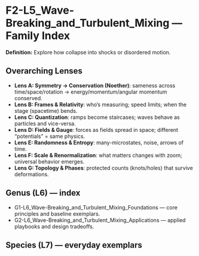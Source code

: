 # F2-L5_Wave-Breaking_and_Turbulent_Mixing — Family Index
**Definition:** Explore how collapse into shocks or disordered motion.

## Overarching Lenses

- **Lens A: Symmetry -> Conservation (Noether)**: sameness across time/space/rotation → energy/momentum/angular momentum conserved.
- **Lens B: Frames & Relativity**: who’s measuring; speed limits; when the stage (spacetime) bends.
- **Lens C: Quantization**: ramps become staircases; waves behave as particles and vice-versa.
- **Lens D: Fields & Gauge**: forces as fields spread in space; different “potentials” = same physics.
- **Lens E: Randomness & Entropy**: many-microstates, noise, arrows of time.
- **Lens F: Scale & Renormalization**: what matters changes with zoom; universal behavior emerges.
- **Lens G: Topology & Phases**: protected counts (knots/holes) that survive deformations.

## Genus (L6) — index
- G1-L6_Wave-Breaking_and_Turbulent_Mixing_Foundations — core principles and baseline exemplars.
- G2-L6_Wave-Breaking_and_Turbulent_Mixing_Applications — applied playbooks and design tradeoffs.

## Species (L7) — everyday exemplars
